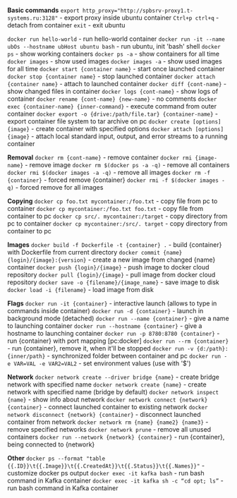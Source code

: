 **Basic commands**
`export http_proxy="http://spbsrv-proxy1.t-systems.ru:3128"` - export proxy inside ubuntu container
`Ctrl+p ctrl+q` - detach from container
`exit` - exit ubuntu

`docker run hello-world` - run hello-world container
`docker run -it --name ubOs --hostname ubHost ubuntu bash` - run ubuntu, init 'bash' shell
`docker ps` - show working containers
`docker ps -a` - show containers for all time
`docker images` - show used images
`docker images -a` - show used images for all time
`docker start {container name}` - start once launched container
`docker stop {container name}` - stop launched container
`docker attach {container name}` - attach to launched container
`docker diff {cont-name}` - show changed files in container
`docker logs {cont-name}` - show logs of container
`docker rename {cont-name} {new-name}` - no comments
`docker exec {container-name} {inner-command}` - execute command from outer container
`docker export -o {drive:/path/file.tar} {container-name}` - export container file system to tar archive on pc
`docker create [options] {image}` - create container with specified options
`docker attach [options] {image}` - attach local standard input, output, and error streams to a running container

**Removal**
`docker rm {cont-name}` - remove container
`docker rmi {image-name}` - remove image
`docker rm $(docker ps -a -q)` - remove all containers
`docker rmi $(docker images -a -q)` - remove all images
`docker rm -f {container}` - forced remove {container}
`docker rmi -f $(docker images -q)` - forced remove for all images

**Copying**
`docker cp foo.txt mycontainer:/foo.txt` - copy file from pc to container
`docker cp mycontainer:/foo.txt foo.txt` - copy file from container to pc
`docker cp src/. mycontainer:/target` - copy directory from pc to container
`docker cp mycontainer:/src/. target` - copy directory from container to pc

**Images**
`docker build -f Dockerfile -t {container} .` - build {container} with Dockerfile from current directory
`docker commit {name} {login}/{image}:{version}` - create a new image from changed {name} container
`docker push {login}/{image}` - push image to docker cloud repository
`docker pull {login}/{image}` - pull image from docker cloud repository
`docker save -o {filename}/{image_name}` - save image to disk
`docker load -i {filename}` - load image from disk

**Flags**
`docker run -it {container}` - interactive launch (allows to type in commands inside container)
`docker run -d {container}` - launch in background mode (detached)
`docker run --name {container}` - give a name to launching container
`docker run --hostname {container}` - give a hostname to launching container
`docker run -p 8780:8780 {container}` - run {container} with port mapping [pc:docker]
`docker run --rm {container}` - run {container}, remove it, when it'll be stopped
`docker run -v {d:/path}:{inner/path}` - synchronized folder between container and pc
`docker run -e VAR=VAL -e VAR2=VAL2` - set environment values (use with '$')

**Network**
`docker network create --driver bridge {name}` - create bridge network with specified name
`docker network create {name}` - create network with specified name (bridge by default)
`docker network inspect {name}` - show info about network
`docker network connect {network} {container}` - connect launched container to existing network
`docker network disconnect {network} {container}` - disconnect launched container from network
`docker network rm {name} {name2} {name3}` - remove specified networks
`docker network prune` - remove all unused containers
`docker run --network {network} {container}` - run {container}, being connected to {network}

**Other**
`docker ps --format "table {{.ID}}\t{{.Image}}\t{{.CreatedAt}}\t{{.Status}}\t{{.Names}}"` - customize docker ps output
`docker exec -it kafka bash` - run bash command in Kafka container
`docker exec -it kafka sh -c “cd opt; ls”` - run bash command in Kafka container
